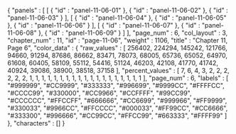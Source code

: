 {
  "panels" : [
    [
      {
        "id" : "panel-11-06-01"
      },
      {
        "id" : "panel-11-06-02"
      },
      {
        "id" : "panel-11-06-03"
      }
    ],
    [
      {
        "id" : "panel-11-06-04"
      },
      {
        "id" : "panel-11-06-05"
      },
      {
        "id" : "panel-11-06-06"
      }
    ],
    [
      {
        "id" : "panel-11-06-07"
      },
      {
        "id" : "panel-11-06-08"
      },
      {
        "id" : "panel-11-06-09"
      }
    ]
  ],
  "page_num" : 6,
  "col_layout" : 3,
  "chapter_num" : 11,
  "id" : "page-11-06",
  "weight" : 1106,
  "title" : "Chapter 11, Page 6",
  "color_data" : {
    "raw_values" : [
      256402,
      224294,
      145242,
      121766,
      94660,
      91294,
      87686,
      86662,
      83471,
      78073,
      68005,
      65736,
      65052,
      64970,
      61608,
      60405,
      58109,
      55112,
      54416,
      51124,
      46203,
      42108,
      41770,
      41742,
      40924,
      39086,
      38900,
      38518,
      37158
    ],
    "percent_values" : [
      7,
      6,
      4,
      3,
      2,
      2,
      2,
      2,
      2,
      2,
      1,
      1,
      1,
      1,
      1,
      1,
      1,
      1,
      1,
      1,
      1,
      1,
      1,
      1,
      1,
      1,
      1,
      1,
      1
    ],
    "page_num" : 6,
    "labels" : [
      "#999999",
      "#CC9999",
      "#333333",
      "#996699",
      "#9999CC",
      "#FFFFCC",
      "#CCCC99",
      "#330000",
      "#CC9966",
      "#CCFFFF",
      "#99CC99",
      "#CCCCCC",
      "#FFCCFF",
      "#666666",
      "#CC6699",
      "#999966",
      "#FF9999",
      "#330033",
      "#9966CC",
      "#FFCCCC",
      "#000033",
      "#FF99CC",
      "#CC6666",
      "#333300",
      "#996666",
      "#CC99CC",
      "#FFCC99",
      "#663333",
      "#FFFF99"
    ]
  },
  "characters" : []
}
